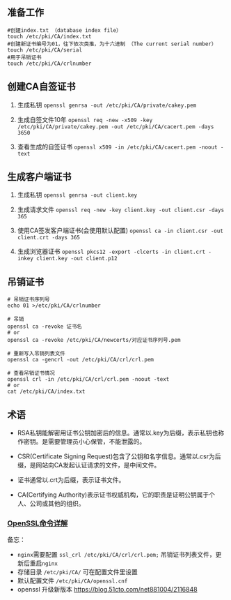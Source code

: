 ## 准备工作
```
#创建index.txt （database index file）
touch /etc/pki/CA/index.txt
#创建新证书编号为01，往下依次类推，为十六进制 （The current serial number）
touch /etc/pki/CA/serial 
#用于吊销证书
touch /etc/pki/CA/crlnumber 
```
## 创建CA自签证书

1. 生成私钥
`openssl genrsa -out /etc/pki/CA/private/cakey.pem`

2. 生成自签文件10年
`openssl req -new -x509 -key /etc/pki/CA/private/cakey.pem -out /etc/pki/CA/cacert.pem -days 3650 `

3. 查看生成的自签证书
`openssl x509 -in /etc/pki/CA/cacert.pem -noout -text`

## 生成客户端证书
1. 生成私钥
`openssl genrsa -out client.key`

2. 生成请求文件
`openssl req -new -key client.key -out client.csr -days 365`

3. 使用CA签发客户端证书(会使用默认配置)
`openssl ca -in client.csr -out client.crt -days 365`

4. 生成浏览器证书
`openssl pkcs12 -export -clcerts -in client.crt -inkey client.key -out client.p12`

## 吊销证书
```
# 吊销证书序列号
echo 01 >/etc/pki/CA/crlnumber

# 吊销
openssl ca -revoke 证书名
# or
openssl ca -revoke /etc/pki/CA/newcerts/对应证书序列号.pem

# 重新写入吊销列表文件
openssl ca -gencrl -out /etc/pki/CA/crl/crl.pem

# 查看吊销证书情况
openssl crl -in /etc/pki/CA/crl/crl.pem -noout -text
# or
cat /etc/pki/CA/index.txt
```

## 术语
- RSA私钥能解密用证书公钥加密后的信息。通常以.key为后缀，表示私钥也称作密钥。是需要管理员小心保管，不能泄露的。

- CSR(Certificate Signing Request)包含了公钥和名字信息。通常以.csr为后缀，是网站向CA发起认证请求的文件，是中间文件。

- 证书通常以.crt为后缀，表示证书文件。

- CA(Certifying Authority)表示证书权威机构，它的职责是证明公钥属于个人、公司或其他的组织。

### [OpenSSL命令详解](https://juejin.cn/post/6844903989469773832)

备忘：
- `nginx`需要配置 `ssl_crl /etc/pki/CA/crl/crl.pem;` 吊销证书列表文件，更新后重启`nginx`
- 存储目录 `/etc/pki/CA/` 可在配置文件里设置
- 默认配置文件 `/etc/pki/CA/openssl.cnf`
- openssl 升级新版本 https://blog.51cto.com/net881004/2116848








